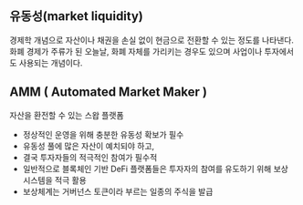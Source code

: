 
## 유동성(market liquidity)

경제학 개념으로 자산이나 채권을 손실 없이 현금으로 전환할 수 있는 정도를 나타낸다. 화폐 경제가 주류가 된 오늘날, 화폐 자체를 가리키는 경우도 있으며 사업이나 투자에서도 사용되는 개념이다.


## AMM ( Automated Market Maker )

자산을 환전할 수 있는 스왑 플랫폼

- 정상적인 운영을 위해 충분한 유동성 확보가 필수
- 유동성 풀에 많은 자산이 예치되야 하고, 
- 결국 투자자들의 적극적인 참여가 필수적
- 일반적으로 블록체인 기반 DeFi 플랫폼들은 투자자의 참여를 유도하기 위해 보상 시스템을 적극 활용
- 보상체계는 거버넌스 토큰이라 부르는 일종의 주식을 발급

